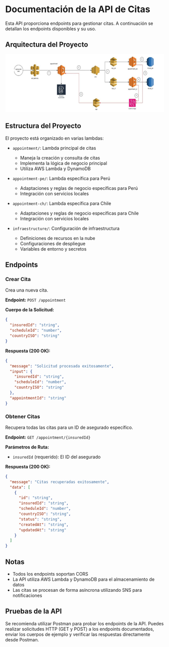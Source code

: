 # Documentación de la API de Citas

Esta API proporciona endpoints para gestionar citas. A continuación se detallan los endpoints disponibles y su uso.

## Arquitectura del Proyecto

![Arquitectura del Proyecto](./arquitectura.png)

## Estructura del Proyecto

El proyecto está organizado en varias lambdas:

- `appointment/`: Lambda principal de citas
  - Maneja la creación y consulta de citas
  - Implementa la lógica de negocio principal
  - Utiliza AWS Lambda y DynamoDB

- `appointment-pe/`: Lambda específica para Perú
  - Adaptaciones y reglas de negocio específicas para Perú
  - Integración con servicios locales

- `appointment-ch/`: Lambda específica para Chile
  - Adaptaciones y reglas de negocio específicas para Chile
  - Integración con servicios locales

- `infraestructure/`: Configuración de infraestructura
  - Definiciones de recursos en la nube
  - Configuraciones de despliegue
  - Variables de entorno y secretos

## Endpoints

### Crear Cita
Crea una nueva cita.

**Endpoint:** `POST /appointment`

**Cuerpo de la Solicitud:**
```json
{
  "insuredId": "string",
  "scheduleId": "number",
  "countryISO": "string"
}
```

**Respuesta (200 OK):**
```json
{
  "message": "Solicitud procesada exitosamente",
  "input": {
    "insuredId": "string",
    "scheduleId": "number",
    "countryISO": "string"
  },
  "appointmentId": "string"
}
```

### Obtener Citas
Recupera todas las citas para un ID de asegurado específico.

**Endpoint:** `GET /appointment/{insuredId}`

**Parámetros de Ruta:**
- `insuredId` (requerido): El ID del asegurado

**Respuesta (200 OK):**
```json
{
  "message": "Citas recuperadas exitosamente",
  "data": [
    {
      "id": "string",
      "insuredId": "string",
      "scheduleId": "number",
      "countryISO": "string",
      "status": "string",
      "createdAt": "string",
      "updatedAt": "string"
    }
  ]
}
```

## Notas
- Todos los endpoints soportan CORS
- La API utiliza AWS Lambda y DynamoDB para el almacenamiento de datos
- Las citas se procesan de forma asíncrona utilizando SNS para notificaciones

## Pruebas de la API

Se recomienda utilizar Postman para probar los endpoints de la API. Puedes realizar solicitudes HTTP (GET y POST) a los endpoints documentados, enviar los cuerpos de ejemplo y verificar las respuestas directamente desde Postman. 